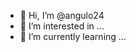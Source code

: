 - 👋 Hi, I’m @angulo24
- 👀 I’m interested in ...
- 🌱 I’m currently learning ...

<!---
angulo24/angulo24 is a ✨ special ✨ repository because its `README.md` (this file) appears on your GitHub profile.
You can click the Preview link to take a look at your changes.
--->
